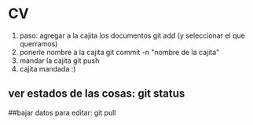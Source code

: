 # CV
1) paso: agregar a la cajita los documentos 
    git add (y seleccionar el que querramos)
2) ponerle nombre a la cajita 
    git commit -n "nombre de la cajita"
3) mandar la cajita
    git push
4) cajita mandada :) 


## ver estados de las cosas: git status 

##bajar datos para editar: git pull 

